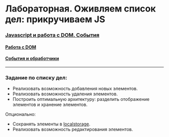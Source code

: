 # Лабораторная. Оживляем список дел: прикручиваем JS

### [Javascript и работа с DOM. События](https://dmitryweiner.github.io/web-lectures/JS_part4.html#/)
#### [Работа с DOM](https://dmitryweiner.github.io/web-lectures/JS_part4.html#/1)
#### [События и обработчики](https://dmitryweiner.github.io/web-lectures/JS_part4.html#/15)

---

### Задание по списку дел:

* Реализовать возможность добавления новых элементов.
* Реализовать возможность удаления элементов.
* Построить оптимальную архитектуру: разделить отображение элементов и хранение элементов.

Опционально: 

* Сохранять элементы в [localstorage](https://learn.javascript.ru/localstorage).
* Реализовать возможность редактирования элементов.
